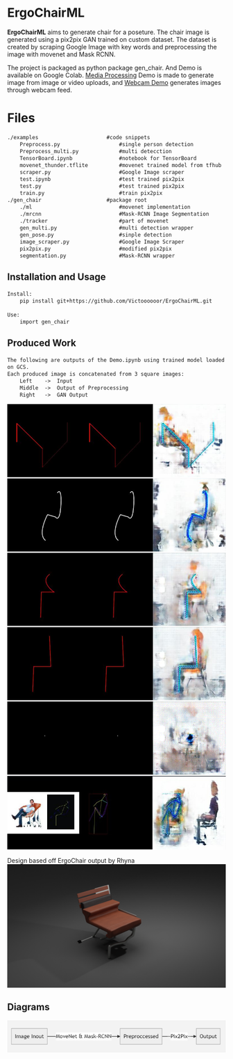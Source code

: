 # ErgoChairML

**ErgoChairML** aims to generate chair for a poseture. The chair image is generated using a pix2pix GAN trained on custom dataset. The dataset is created by scraping Google Image with key words and preprocessing the image with movenet and Mask RCNN.

The project is packaged as python package gen_chair. And Demo is available on Google Colab. [Media Processing](https://colab.research.google.com/github/Victoooooor/ErgoChairML/blob/main/Demo.ipynb) Demo is made to generate image from image or video uploads, and [Webcam Demo](https://colab.research.google.com/github/Victoooooor/ErgoChairML/blob/main/Demo_Vid.ipynb) generates images through webcam feed. 

# Files

	./examples						#code snippets
		Preprocess.py					#single person detection
		Preprocess_multi.py				#multi detecction
		TensorBoard.ipynb				#notebook for TensorBoard
		movenet_thunder.tflite			#movenet trained model from tfhub
		scraper.py						#Google Image scraper
		test.ipynb						#test trained pix2pix
		test.py							#test trained pix2pix
		train.py						#train pix2pix
	./gen_chair 					#package root
		./ml 							#movenet implementation
		./mrcnn							#Mask-RCNN Image Segmentation
		./tracker						#part of movenet
		gen_multi.py					#multi detection wrapper
		gen_pose.py						#sinple detection
		image_scraper.py				#Google Image Scraper
		pix2pix.py						#modified pix2pix
		segmentation.py					#Mask-RCNN wrapper
		
		

## Installation and Usage

	Install:
		pip install git+https://github.com/Victoooooor/ErgoChairML.git
	
	Use:
		import gen_chair
	

## Produced Work

	The following are outputs of the Demo.ipynb using trained model loaded on GCS.
	Each produced image is concatenated from 3 square images: 
		Left  	-> 	Input
		Middle	->	Output of Preprocessing
		Right	-> 	GAN Output
![Skeleton Output 2](https://github.com/Victoooooor/ErgoChairML/blob/main/image/ske1.jpg?raw=true)
![Skeleton Output 2](https://github.com/Victoooooor/ErgoChairML/blob/main/image/ske2.jpg?raw=true)
![Skeleton Output 3](https://github.com/Victoooooor/ErgoChairML/blob/main/image/ske3.jpg?raw=true)
![Skeleton Output 4](https://github.com/Victoooooor/ErgoChairML/blob/main/image/ske4.jpg?raw=true)
![Skeleton Animated 5](https://github.com/Victoooooor/ErgoChairML/blob/main/image/animated.gif?raw=true)
![Skeleton Output 6](https://github.com/Victoooooor/ErgoChairML/blob/main/image/weirdpose.jpg?raw=true)

Design based off ErgoChair output by Rhyna
![enter image description here](https://github.com/Victoooooor/ErgoChairML/blob/main/image/work1.png?raw=true)




## Diagrams

![Simple Diagram](https://github.com/Victoooooor/ErgoChairML/blob/main/image/diagram.png?raw=true)
